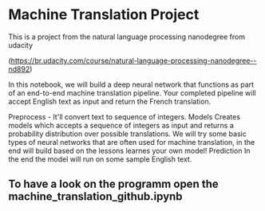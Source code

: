 # Machine Translation Project
This is a project from the natural language processing nanodegree from udacity

(https://br.udacity.com/course/natural-language-processing-nanodegree--nd892)

In this notebook, we will build a deep neural network that functions as part of an end-to-end machine translation pipeline. Your completed pipeline will accept English text as input and return the French translation.

Preprocess - It'll convert text to sequence of integers.
Models Creates models which accepts a sequence of integers as input and returns a probability distribution over possible translations. We will try some basic types of neural networks that are often used for machine translation, in the end will build based on the lessons learnes your own model!
Prediction In the end the model will run on some sample English text.

## To have a look on the programm open the machine_translation_github.ipynb

